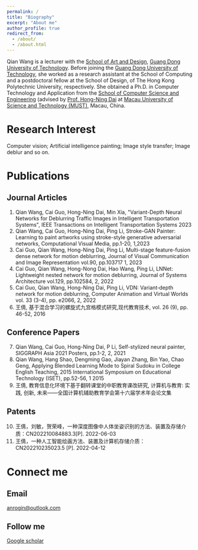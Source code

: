 ```yaml
---
permalink: /
title: "Biography"
excerpt: "About me"
author_profile: true
redirect_from: 
  - /about/
  - /about.html
---
```


Qian Wang is a lecturer with the [School of Art and Design](https://yssjxy.gdut.edu.cn/index.htm), [Guang Dong University of Technology](https://www.gdut.edu.cn). Before joining the [Guang Dong University of Technology](https://www.gdut.edu.cn), she worked as a research assistant at the School of Computing and a postdoctoral fellow at the School of Design, of The Hong Kong Polytechnic University, respectively. She obtained a Ph.D. in Computer Technology and Application from the [School of Computer Science and Engineering](https://www.must.edu.mo/fie) (advised by [Prof. Hong-Ning Dai](https://www.henrylab.net/) at [Macau University of Science and Technology (MUST)](https://www.must.edu.mo/), Macau, China. 


Research Interest
======
Computer vision;
Artificial intelligence painting;
Image style transfer;
Image deblur and so on.


Publications
======

Journal Articles
---------------
  1. Qian Wang, Cai Guo, Hong-Ning Dai, Min Xia, "Variant-Depth Neural Networks for Deblurring Traffic Images in Intelligent Transportation Systems", IEEE Transactions on Intelligent Transportation Systems		2023
  2. Qian Wang, Cai Guo, Hong-Ning Dai, Ping Li, Stroke-GAN Painter: Learning to paint artworks using stroke-style generative adversarial networks, Computational Visual Media, pp.1-20,	1,2023
  3. Cai Guo, Qian Wang, Hong-Ning Dai, Ping Li, Multi-stage feature-fusion dense network for motion deblurring, Journal of Visual Communication and Image Representation vol.90, pp.103717	1,	2023
  4. Cai Guo, Qian Wang, Hong-Nong Dai, Hao Wang, Ping Li, LNNet: Lightweight nested network for motion deblurring, Journal of Systems Architecture vol.129, pp.102584,	2,	2022
  5. Cai Guo, Qian Wang, Hong-Ning Dai, Ping Li, VDN: Variant‐depth network for motion deblurring, Computer Animation and Virtual Worlds vol. 33 (3-4), pp. e2066,	2,	2022
  6. 王倩, 基于混合学习的螺旋式九宫格模式研究,现代教育技术, vol. 26 (9), pp. 46-52, 2016

Conference Papers
-----------------
  7. Qian Wang, Cai Guo, Hong-Ning Dai, P Li, Self-stylized neural painter, SIGGRAPH Asia 2021 Posters, pp.1-2,	2,	2021
  8. Qian Wang, Hang Shao, Dengming Gao, Jiayan Zhang, Bin Yao, Chao Geng, Applying Blended Learning Mode to Spiral Sudoku in College English Teaching, 2015 International Symposium on Educational Technology (ISET), pp.52-56,	1	2015
  9. 王倩, 教育信息化环境下基于翻转课堂的中职教育课改研究, 计算机与教育: 实践, 创新, 未来——全国计算机辅助教育学会第十六届学术年会论文集

Patents
-----------
  10. 王倩，刘敏，贺荣峰，一种深度图像中人体坐姿识别的方法、装置及存储介质：CN202210084883.3[P]. 2022-06-03
  11. 王倩，一种人工智能绘画方法、装置及计算机存储介质：CN202210235023.5 [P]. 2022-04-12


Connect me
=========
Email
------
<anrogin@outlook.com>

Follow me
------
[Google scholar](https://scholar.google.com/citations?user=PSFLQrIAAAAJ&hl=zh-CN)


